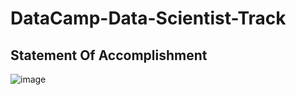 # DataCamp-Data-Scientist-Track

## Statement Of Accomplishment
![image](https://github.com/sondosaabed/DataCamp-Data-Scientist-Track/assets/65151701/b729d31a-f075-4e3d-9a23-63fb03a4782c)
